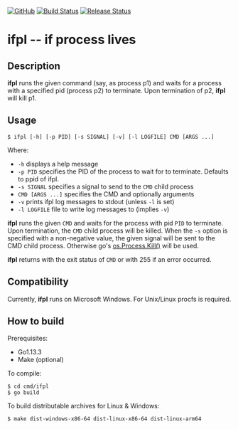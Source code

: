 [![GitHub](https://img.shields.io/github/license/zycrophat/ifpl)](https://raw.githubusercontent.com/zycrophat/ifpl/master/LICENSE)
[![Build Status](https://dev.azure.com/zycrophat/ifpl/_apis/build/status/zycrophat.ifpl?branchName=master)](https://dev.azure.com/zycrophat/ifpl/_build)
[![Release Status](https://vsrm.dev.azure.com/zycrophat/_apis/public/Release/badge/96fe8055-2206-46dc-8be0-0418979b43cd/1/1)](https://dev.azure.com/zycrophat/ifpl/_release?definitionId=1)

ifpl -- if process lives
========================

Description
-----------

__ifpl__ runs the given command (say, as process p1) and waits for a process with a specified pid (process p2) to terminate.
Upon termination of p2, __ifpl__ will kill p1.

Usage
-----

`$ ifpl [-h] [-p PID] [-s SIGNAL] [-v] [-l LOGFILE] CMD [ARGS ...]`

Where:

  - `-h` displays a help message
  - `-p PID` specifies the PID of the process to wait for to terminate. Defaults to ppid of ifpl.
  - `-s SIGNAL` specifies a signal to send to the `CMD` child process
  - `CMD [ARGS ...]` specifies the CMD and optionally arguments
  - `-v` prints ifpl log messages to stdout (unless `-l` is set)
  - `-l LOGFILE` file to write log messages to (implies `-v`)

__ifpl__ runs the given `CMD` and waits for the process with pid `PID` to terminate.
Upon termination, the `CMD` child process will be killed.
When the `-s` option is specified with a non-negative value, the given signal will be sent to the CMD child process.
Otherwise go's [os.Process.Kill()](https://golang.org/pkg/os/#Process.Kill) will be used.

__ifpl__ returns with the exit status of `CMD` or with 255 if an error occurred.

Compatibility
-------------

Currently, __ifpl__ runs on Microsoft Windows.
For Unix/Linux procfs is required.


How to build
------------

Prerequisites:

- Go1.13.3
- Make (optional)

To compile:

```
$ cd cmd/ifpl
$ go build
```

To build distributable archives for Linux & Windows:
```
$ make dist-windows-x86-64 dist-linux-x86-64 dist-linux-arm64
```
